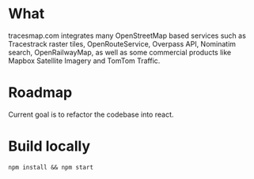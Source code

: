 # What

tracesmap.com integrates many OpenStreetMap based services such as Tracestrack
raster tiles, OpenRouteService, Overpass API, Nominatim search, OpenRailwayMap,
as well as some commercial products like Mapbox Satellite Imagery and TomTom
Traffic.

# Roadmap

Current goal is to refactor the codebase into react.

# Build locally

`npm install && npm start`
